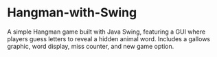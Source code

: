 # Hangman-with-Swing
A simple Hangman game built with Java Swing, featuring a GUI where players guess letters to reveal a hidden animal word. Includes a gallows graphic, word display, miss counter, and new game option.
